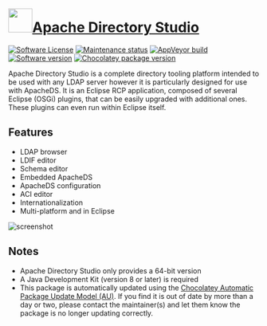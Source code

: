 # [<img src="https://cdn.jsdelivr.net/gh/dgalbraith/chocolatey-packages@53619ae4c9b43750b7f5801f620a5c94155a641d/icons/apachedirectorystudio.png" width="48" height="48" />Apache Directory Studio](https://chocolatey.org/packages/apachedirectorystudio)

[![Software License](https://img.shields.io/badge/License-Apache%202.0-green.svg)](https://gitbox.apache.org/repos/asf?p=directory-studio.git;a=blob;f=LICENSE)
[![Maintenance status](https://img.shields.io/badge/maintained%3F-yes-green.svg)](https://gitHub.com/dgalbraith/chocolatey-packages/graphs/commit-activity)
[![AppVeyor build](https://img.shields.io/appveyor/ci/dgalbraith/chocolatey-packages)](https://ci.appveyor.com/project/dgalbraith/chocolatey-packages)
[![Software version](https://img.shields.io/badge/Source-v2.0.0.v20210213--M16-blue)](https://gitbox.apache.org/repos/asf?p=directory-studio.git;a=shortlog;h=refs/tags/2.0.0.v20210213-M16)
[![Chocolatey package version](https://img.shields.io/chocolatey/v/apachedirectorystudio?label=Chocolatey)](https://chocolatey.org/packages/apachedirectorystudio)

Apache Directory Studio is a complete directory tooling platform intended to be used with any LDAP server however it is particularly designed for use with ApacheDS.  It is an Eclipse RCP application, composed of several Eclipse (OSGi) plugins, that can be easily upgraded with additional ones.  These plugins can even run within Eclipse itself.

## Features

* LDAP browser
* LDIF editor
* Schema editor
* Embedded ApacheDS
* ApacheDS configuration
* ACI editor
* Internationalization
* Multi-platform and in Eclipse

![screenshot](https://cdn.jsdelivr.net/gh/dgalbraith/chocolatey-packages@1435ddab86691b405002537252d341967ef6bb25/automatic/apachedirectorystudio/screenshot.png)

## Notes

* Apache Directory Studio only provides a 64-bit version
* A Java Development Kit (version 8 or later) is required
* This package is automatically updated using the [Chocolatey Automatic Package Update Model (AU)](https://github.com/majkinetor/au/blob/master/README.md).
  If you find it is out of date by more than a day or two, please contact the maintainer(s) and let them know the package is no longer updating correctly.
